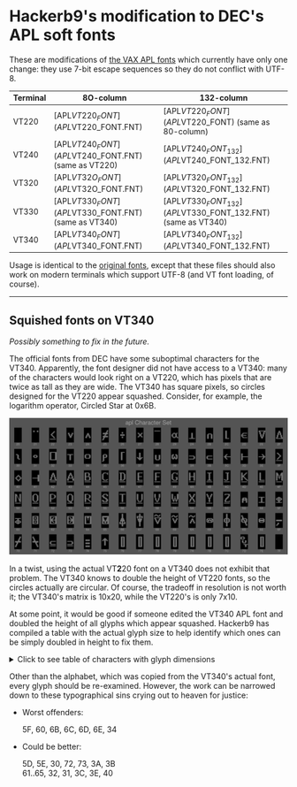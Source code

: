 # Hackerb9's modification to DEC's APL soft fonts

These are modifications of [the VAX APL fonts](../../vms/apl/aplfont) which
currently have only one change: they use 7-bit escape sequences so
they do not conflict with UTF-8.

| Terminal | 8O-column                                            | 132-column                                                  |
|----------|------------------------------------------------------|-------------------------------------------------------------|
| VT220    | [APL$VT220_FONT](APL$VT220_FONT.FNT)                 | [APL$VT220_FONT](APL$VT220_FONT) (same as 80-column)        |
| VT240    | [APL$VT240_FONT](APL$VT240_FONT.FNT) (same as VT220) | [APL$VT240_FONT_132](APL$VT240_FONT_132.FNT)                |
| VT320    | [APL$VT32O_FONT](APL$VT32O_FONT.FNT)                 | [APL$VT320_FONT_132](APL$VT320_FONT_132.FNT)                |
| VT330    | [APL$VT330_FONT](APL$VT330_FONT.FNT) (same as VT340) | [APL$VT330_FONT_132](APL$VT330_FONT_132.FNT) (same as VT340) |
| VT340    | [APL$VT340_FONT](APL$VT340_FONT.FNT)                 | [APL$VT340_FONT_132](APL$VT340_FONT_132.FNT)                |

Usage is identical to the [original fonts](../../vms/apl/aplfont), except that
these files should also work on modern terminals which support UTF-8
(and VT font loading, of course).

----------------------------------------------------------------------

## Squished fonts on VT340

_Possibly something to fix in the future._

The official fonts from DEC have some suboptimal characters for the
VT340. Apparently, the font designer did not have access to a VT340:
many of the characters would look right on a VT220, which has pixels
that are twice as tall as they are wide. The VT340 has square pixels,
so circles designed for the VT220 appear squashed. Consider, for
example, the logarithm operator, Circled Star at 0x6B.

![Montage of DEC's VT340 APL characters][montage]

In a twist, using the actual VT**2**20 font on a VT340 does not
exhibit that problem. The VT340 knows to double the height of VT220
fonts, so the circles actually are circular. Of course, the tradeoff
in resolution is not worth it; the VT340's matrix is 10x20, while the
VT220's is only 7x10.

At some point, it would be good if someone edited the VT340 APL font
and doubled the height of all glyphs which appear squashed. Hackerb9
has compiled a table with the actual glyph size to help identify which
ones can be simply doubled in height to fix them.

<details><summary>Click to see table of characters with glyph dimensions</summary>

`for f in char-apl-10x20-??.png; do convert $f +trim info:-; done  | column -t -o" | "`
| Hex | Glyph                                        | WxH   | Offset<br/>in 10x20 |
|-----|----------------------------------------------|-------|---------------------|
| 21  | <img src="chars-orig/char-apl-10x20-21.png" width="200%"> | 7x2   | +2+4                |
| 22  | <img src="chars-orig/char-apl-10x20-22.png" width="200%"> | 8x11  | +1+5                |
| 23  | <img src="chars-orig/char-apl-10x20-23.png" width="200%"> | 7x7   | +2+7                |
| 24  | <img src="chars-orig/char-apl-10x20-24.png" width="200%"> | 7x7   | +2+7                |
| 25  | <img src="chars-orig/char-apl-10x20-25.png" width="200%"> | 8x14  | +1+3                |
| 26  | <img src="chars-orig/char-apl-10x20-26.png" width="200%"> | 6x8   | +2+6                |
| 27  | <img src="chars-orig/char-apl-10x20-27.png" width="200%"> | 7x6   | +2+7                |
| 28  | <img src="chars-orig/char-apl-10x20-28.png" width="200%"> | 8x1   | +1+4                |
| 29  | <img src="chars-orig/char-apl-10x20-29.png" width="200%"> | 9x7   | +1+7                |
| 2A  | <img src="chars-orig/char-apl-10x20-2A.png" width="200%"> | 8x8   | +1+7                |
| 2B  | <img src="chars-orig/char-apl-10x20-2B.png" width="200%"> | 7x7   | +2+8                |
| 2C  | <img src="chars-orig/char-apl-10x20-2C.png" width="200%"> | 5x11  | +3+4                |
| 2D  | <img src="chars-orig/char-apl-10x20-2D.png" width="200%"> | 8x7   | +1+7                |
| 2E  | <img src="chars-orig/char-apl-10x20-2E.png" width="200%"> | 9x11  | +1+4                |
| 2F  | <img src="chars-orig/char-apl-10x20-2F.png" width="200%"> | 9x11  | +1+4                |
| 30  | <img src="chars-orig/char-apl-10x20-30.png" width="200%"> | 6x7   | +2+7                |
| 31  | <img src="chars-orig/char-apl-10x20-31.png" width="200%"> | 6x4   | +2+8                |
| 32  | <img src="chars-orig/char-apl-10x20-32.png" width="200%"> | 9x11  | +1+4                |
| 33  | <img src="chars-orig/char-apl-10x20-33.png" width="200%"> | 8x8   | +1+7                |
| 34  | <img src="chars-orig/char-apl-10x20-34.png" width="200%"> | 8x6   | +1+7                |
| 35  | <img src="chars-orig/char-apl-10x20-35.png" width="200%"> | 7x10  | +1+7                |
| 36  | <img src="chars-orig/char-apl-10x20-36.png" width="200%"> | 5x11  | +3+4                |
| 37  | <img src="chars-orig/char-apl-10x20-37.png" width="200%"> | 8x10  | +1+5                |
| 38  | <img src="chars-orig/char-apl-10x20-38.png" width="200%"> | 7x7   | +2+8                |
| 39  | <img src="chars-orig/char-apl-10x20-39.png" width="200%"> | 8x7   | +1+7                |
| 3A  | <img src="chars-orig/char-apl-10x20-3A.png" width="200%"> | 8x5   | +1+9                |
| 3B  | <img src="chars-orig/char-apl-10x20-3B.png" width="200%"> | 8x5   | +1+9                |
| 3C  | <img src="chars-orig/char-apl-10x20-3C.png" width="200%"> | 9x7   | +1+7                |
| 3D  | <img src="chars-orig/char-apl-10x20-3D.png" width="200%"> | 9x9   | +1+6                |
| 3E  | <img src="chars-orig/char-apl-10x20-3E.png" width="200%"> | 9x7   | +1+7                |
| 3F  | <img src="chars-orig/char-apl-10x20-3F.png" width="200%"> | 8x11  | +1+5                |
| 40  | <img src="chars-orig/char-apl-10x20-40.png" width="200%"> | 9x9   | +1+6                |
| 41  | <img src="chars-orig/char-apl-10x20-41.png" width="200%"> | 9x9   | +1+6                |
| 42  | <img src="chars-orig/char-apl-10x20-42.png" width="200%"> | 9x13  | +1+3                |
| 43  | <img src="chars-orig/char-apl-10x20-43.png" width="200%"> | 9x13  | +1+3                |
| 44  | <img src="chars-orig/char-apl-10x20-44.png" width="200%"> | 8x13  | +1+3                |
| 45  | <img src="chars-orig/char-apl-10x20-45.png" width="200%"> | 8x13  | +1+3                |
| 46  | <img src="chars-orig/char-apl-10x20-46.png" width="200%"> | 8x13  | +1+3                |
| 47  | <img src="chars-orig/char-apl-10x20-47.png" width="200%"> | 8x13  | +1+3                |
| 48  | <img src="chars-orig/char-apl-10x20-48.png" width="200%"> | 8x13  | +1+3                |
| 49  | <img src="chars-orig/char-apl-10x20-49.png" width="200%"> | 8x13  | +1+3                |
| 4A  | <img src="chars-orig/char-apl-10x20-4A.png" width="200%"> | 8x13  | +1+3                |
| 4B  | <img src="chars-orig/char-apl-10x20-4B.png" width="200%"> | 8x13  | +1+3                |
| 4C  | <img src="chars-orig/char-apl-10x20-4C.png" width="200%"> | 8x13  | +1+3                |
| 4D  | <img src="chars-orig/char-apl-10x20-4D.png" width="200%"> | 9x13  | +1+3                |
| 4E  | <img src="chars-orig/char-apl-10x20-4E.png" width="200%"> | 8x13  | +1+3                |
| 4F  | <img src="chars-orig/char-apl-10x20-4F.png" width="200%"> | 9x13  | +1+3                |
| 50  | <img src="chars-orig/char-apl-10x20-50.png" width="200%"> | 8x13  | +1+3                |
| 51  | <img src="chars-orig/char-apl-10x20-51.png" width="200%"> | 8x13  | +1+3                |
| 52  | <img src="chars-orig/char-apl-10x20-52.png" width="200%"> | 8x13  | +1+3                |
| 53  | <img src="chars-orig/char-apl-10x20-53.png" width="200%"> | 8x13  | +1+3                |
| 54  | <img src="chars-orig/char-apl-10x20-54.png" width="200%"> | 9x13  | +1+3                |
| 55  | <img src="chars-orig/char-apl-10x20-55.png" width="200%"> | 8x13  | +1+3                |
| 56  | <img src="chars-orig/char-apl-10x20-56.png" width="200%"> | 8x13  | +1+3                |
| 57  | <img src="chars-orig/char-apl-10x20-57.png" width="200%"> | 8x13  | +1+3                |
| 58  | <img src="chars-orig/char-apl-10x20-58.png" width="200%"> | 8x13  | +1+3                |
| 59  | <img src="chars-orig/char-apl-10x20-59.png" width="200%"> | 9x13  | +1+3                |
| 5A  | <img src="chars-orig/char-apl-10x20-5A.png" width="200%"> | 8x13  | +1+3                |
| 5B  | <img src="chars-orig/char-apl-10x20-5B.png" width="200%"> | 8x13  | +1+3                |
| 5C  | <img src="chars-orig/char-apl-10x20-5C.png" width="200%"> | 8x13  | +1+3                |
| 5D  | <img src="chars-orig/char-apl-10x20-5D.png" width="200%"> | 7x7   | +2+8                |
| 5E  | <img src="chars-orig/char-apl-10x20-5E.png" width="200%"> | 8x8   | +1+7                |
| 5F  | <img src="chars-orig/char-apl-10x20-5F.png" width="200%"> | 8x8   | +1+7                |
| 60  | <img src="chars-orig/char-apl-10x20-60.png" width="200%"> | 8x8   | +1+7                |
| 61  | <img src="chars-orig/char-apl-10x20-61.png" width="200%"> | 8x11  | +1+4                |
| 62  | <img src="chars-orig/char-apl-10x20-62.png" width="200%"> | 9x11  | +1+4                |
| 63  | <img src="chars-orig/char-apl-10x20-63.png" width="200%"> | 9x11  | +1+4                |
| 64  | <img src="chars-orig/char-apl-10x20-64.png" width="200%"> | 9x11  | +1+4                |
| 65  | <img src="chars-orig/char-apl-10x20-65.png" width="200%"> | 9x11  | +1+4                |
| 66  | <img src="chars-orig/char-apl-10x20-66.png" width="200%"> | 8x17  | +1+1                |
| 67  | <img src="chars-orig/char-apl-10x20-67.png" width="200%"> | 8x17  | +1+1                |
| 68  | <img src="chars-orig/char-apl-10x20-68.png" width="200%"> | 9x13  | +1+2                |
| 69  | <img src="chars-orig/char-apl-10x20-69.png" width="200%"> | 8x11  | +1+3                |
| 6A  | <img src="chars-orig/char-apl-10x20-6A.png" width="200%"> | 8x11  | +1+3                |
| 6B  | <img src="chars-orig/char-apl-10x20-6B.png" width="200%"> | 9x6   | +1+7                |
| 6C  | <img src="chars-orig/char-apl-10x20-6C.png" width="200%"> | 8x17  | +1+1                |
| 6D  | <img src="chars-orig/char-apl-10x20-6D.png" width="200%"> | 8x14  | +1+3                |
| 6E  | <img src="chars-orig/char-apl-10x20-6E.png" width="200%"> | 8x6   | +1+7                |
| 6F  | <img src="chars-orig/char-apl-10x20-6F.png" width="200%"> | 8x8   | +1+9                |
| 70  | <img src="chars-orig/char-apl-10x20-70.png" width="200%"> | 8x14  | +1+3                |
| 71  | <img src="chars-orig/char-apl-10x20-71.png" width="200%"> | 8x14  | +1+3                |
| 72  | <img src="chars-orig/char-apl-10x20-72.png" width="200%"> | 8x7   | +1+9                |
| 73  | <img src="chars-orig/char-apl-10x20-73.png" width="200%"> | 8x7   | +1+9                |
| 74  | <img src="chars-orig/char-apl-10x20-74.png" width="200%"> | 6x10  | +2+7                |
| 75  | <img src="chars-orig/char-apl-10x20-75.png" width="200%"> | 8x10  | +1+5                |
| 76  | <img src="chars-orig/char-apl-10x20-76.png" width="200%"> | 5x14  | +3+3                |
| 77  | <img src="chars-orig/char-apl-10x20-77.png" width="200%"> | 5x14  | +3+3                |
| 78  | <img src="chars-orig/char-apl-10x20-78.png" width="200%"> | 5x14  | +3+3                |
| 79  | <img src="chars-orig/char-apl-10x20-79.png" width="200%"> | 5x14  | +3+3                |
| 7A  | <img src="chars-orig/char-apl-10x20-7A.png" width="200%"> | 5x14  | +3+3                |
| 7B  | <img src="chars-orig/char-apl-10x20-7B.png" width="200%"> | 5x14  | +3+3                |
| 7C  | <img src="chars-orig/char-apl-10x20-7C.png" width="200%"> | 5x14  | +3+3                |
| 7D  | <img src="chars-orig/char-apl-10x20-7D.png" width="200%"> | 10x14 | +0+3                |
| 7E  | <img src="chars-orig/char-apl-10x20-7E.png" width="200%"> | 5x14  | +3+3                |

</details>

Other than the alphabet, which was copied from the VT340's actual
font, every glyph should be re-examined. However, the work can be
narrowed down to these typographical sins crying out to heaven for
justice:

* Worst offenders:
<ul>
5F, 60, 6B, 6C, 6D, 6E, 34
</ul>

* Could be better: 
<ul>
5D, 5E, 30, 72, 73, 3A, 3B<br/>
61..65, 32, 31, 3C, 3E, 40
</ul>



[montage]: ../../charset/uplineload/apl-montage.png "Note how symbols such as 6B are squashed"
